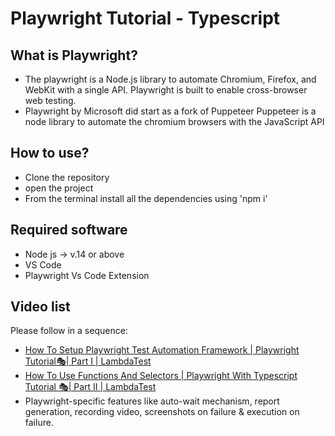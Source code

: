# Playwright Tutorial - Typescript

## What is Playwright?
- The playwright is a Node.js library to automate Chromium, Firefox, and WebKit with a single API. Playwright is built to enable cross-browser web testing.
- Playwright by Microsoft did start as a fork of Puppeteer Puppeteer is a node library to automate the chromium browsers with the JavaScript API
## How to use?
- Clone the repository
- open the project
- From the terminal install all the dependencies using 'npm i'

## Required software
- Node js -> v.14 or above
- VS Code
- Playwright Vs Code Extension

## Video list
Please follow in a sequence:

- [How To Setup Playwright Test Automation Framework | Playwright Tutorial🎭| Part I | LambdaTest](https://youtu.be/06HIhFcpBDo)
- [How To Use Functions And Selectors | Playwright With Typescript Tutorial 🎭| Part II | LambdaTest](https://youtu.be/UWeXnulWfJs)
- Playwright-specific features like auto-wait mechanism, report generation, recording video, screenshots on failure & execution on failure.